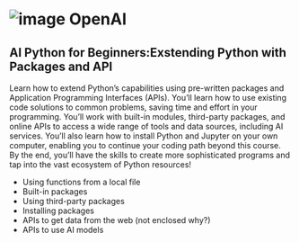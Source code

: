 # ![image](https://github.com/user-attachments/assets/35f315f5-15fb-4236-9f1d-9ee2554b7d56) OpenAI

## AI Python for Beginners:Exstending Python with Packages and API
Learn how to extend Python’s capabilities using pre-written packages and Application Programming Interfaces (APIs). You’ll learn how to use existing code solutions to common problems, saving time and effort in your programming. You’ll work with built-in modules, third-party packages, and online APIs to access a wide range of tools and data sources, including AI services. You’ll also learn how to install Python and Jupyter on your own computer, enabling you to continue your coding path beyond this course. By the end, you’ll have the skills to create more sophisticated programs and tap into the vast ecosystem of Python resources!

- Using functions from a local file
- Built-in packages
- Using third-party packages
- Installing packages
- APIs to get data from the web (not enclosed why?)
- APIs to use AI models
